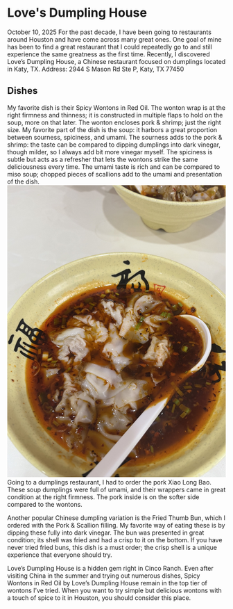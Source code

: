 # Love's Dumpling House
October 10, 2025
For the past decade, I have been going to restaurants around Houston and have come across many great ones. One goal of mine has been to find a great restaurant that I could repeatedly go to and still experience the same greatness as the first time. Recently, I discovered Love’s Dumpling House, a Chinese restaurant focused on dumplings located in Katy, TX. Address: 2944 S Mason Rd Ste P, Katy, TX 77450
## Dishes
My favorite dish is their Spicy Wontons in Red Oil. The wonton wrap is at the right firmness and thinness; it is constructed in multiple flaps to hold on the soup, more on that later. The wonton encloses pork & shrimp; just the right size. My favorite part of the dish is the soup: it harbors a great proportion between sourness, spiciness, and umami. The sourness adds to the pork & shrimp: the taste can be compared to dipping dumplings into dark vinegar, though milder, so I always add bit more vinegar myself. The spiciness is subtle but acts as a refresher that lets the wontons strike the same deliciousness every time. The umami taste is rich and can be compared to miso soup; chopped pieces of scallions add to the umami and presentation of the dish. 
![Spicy Wontons](/images/spicyWonton.jpeg?raw=true "Spicy Wontons in Red Oil that I ordered")
Going to a dumplings restaurant, I had to order the pork Xiao Long Bao. These soup dumplings were full of umami, and their wrappers came in great condition at the right firmness. The pork inside is on the softer side compared to the wontons.  

Another popular Chinese dumpling variation is the Fried Thumb Bun, which I ordered with the Pork & Scallion filling. My favorite way of eating these is by dipping these fully into dark vinegar. The bun was presented in great condition; its shell was fried and had a crisp to it on the bottom. If you have never tried fried buns, this dish is a must order; the crisp shell is a unique experience that everyone should try. 

Love’s Dumpling House is a hidden gem right in Cinco Ranch. Even after visiting China in the summer and trying out numerous dishes, Spicy Wontons in Red Oil by Love’s Dumpling House remain in the top tier of wontons I’ve tried. When you want to try simple but delicious wontons with a touch of spice to it in Houston, you should consider this place.  
